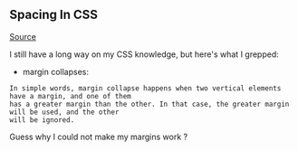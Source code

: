 ## Spacing In CSS

[Source](https://ishadeed.com/article/same-html-different-css/)

I still have a long way on my CSS knowledge, but here's what I grepped:
- margin collapses: 
```
In simple words, margin collapse happens when two vertical elements have a margin, and one of them
has a greater margin than the other. In that case, the greater margin will be used, and the other 
will be ignored.
```
Guess why I could not make my margins work ?
